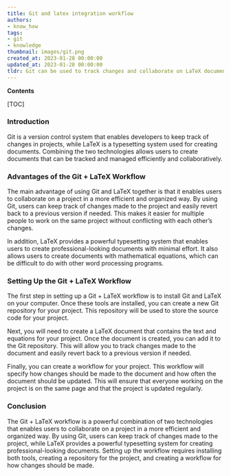 ```yaml
---
title: Git and latex integration workflow
authors:
- know_how
tags:
- git
- knowledge
thumbnail: images/git.png
created_at: 2023-01-28 00:00:00
updated_at: 2023-01-28 00:00:00
tldr: Git can be used to track changes and collaborate on LaTeX documents, allowing for a streamlined version control and document editing workflow.
---
```


**Contents**

[TOC]

### Introduction

Git is a version control system that enables developers to keep track of changes in projects, while LaTeX is a typesetting system used for creating documents. Combining the two technologies allows users to create documents that can be tracked and managed efficiently and collaboratively.

### Advantages of the Git + LaTeX Workflow

The main advantage of using Git and LaTeX together is that it enables users to collaborate on a project in a more efficient and organized way. By using Git, users can keep track of changes made to the project and easily revert back to a previous version if needed. This makes it easier for multiple people to work on the same project without conflicting with each other’s changes.

In addition, LaTeX provides a powerful typesetting system that enables users to create professional-looking documents with minimal effort. It also allows users to create documents with mathematical equations, which can be difficult to do with other word processing programs.

### Setting Up the Git + LaTeX Workflow

The first step in setting up a Git + LaTeX workflow is to install Git and LaTeX on your computer. Once these tools are installed, you can create a new Git repository for your project. This repository will be used to store the source code for your project.

Next, you will need to create a LaTeX document that contains the text and equations for your project. Once the document is created, you can add it to the Git repository. This will allow you to track changes made to the document and easily revert back to a previous version if needed.

Finally, you can create a workflow for your project. This workflow will specify how changes should be made to the document and how often the document should be updated. This will ensure that everyone working on the project is on the same page and that the project is updated regularly.

### Conclusion

The Git + LaTeX workflow is a powerful combination of two technologies that enables users to collaborate on a project in a more efficient and organized way. By using Git, users can keep track of changes made to the project, while LaTeX provides a powerful typesetting system for creating professional-looking documents. Setting up the workflow requires installing both tools, creating a repository for the project, and creating a workflow for how changes should be made.
